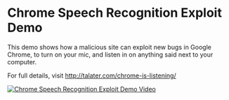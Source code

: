 Chrome Speech Recognition Exploit Demo
======================================
This demo shows how a malicious site can exploit new bugs in Google Chrome, to turn on your mic, and listen in on anything said next to your computer.

For full details, visit http://talater.com/chrome-is-listening/

[![Chrome Speech Recognition Exploit Demo Video](https://www.talater.com/chrome-is-listening/images/speech_youtube.jpg)](http://youtu.be/s5D578JmHdU)
